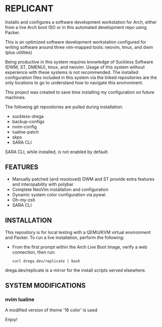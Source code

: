 # REPLICANT

Installs and configures a software development workstation for Arch, either
from a live Arch boot ISO or in this automated development repo using Packer.

This is an optimized software development workstation configured for writing
software around three vim-mapped tools: neovim, tmux, and dwm (plus utilities)

Being productive in this system requires knowledge of Suckless Software
(DWM, ST, DMENU), tmux, and neovim. Usage of this system without experience
with these systems is not recommended. The installed configuration files 
included in this system via the linked repositories are the only locations to
go to understand how to navigate this environment.

This project was created to save time installing my configuration on future
machines.

The following git repositories are pulled during installation:

- suckless-drega
- backup-configs
- nvim-config
- lualine-patch
- skps
- SARA CLI

SARA CLI, while installed, is not enabled by default.

## FEATURES

- Manually patched (and resoloved) DWM and ST provide extra features and
interopability with polybar
- Complete NeoVim installation and configuration
- Dynamic system color configuration via pywal.
- Oh-my-zsh
- SARA CLI

## INSTALLATION

This repository is for local testing with a QEMU/KVM virtual environment and
Packer. To run a live installation, perform the following:

- From the first prompt within the Arch Live Boot Image, verify a web connection, then run:

    `curl drega.dev/replicate | bash`

drega.dev/replicate is a mirror for the install scripts served elsewhere.

## SYSTEM MODIFICATIONS

### nvim lualine
A modified version of theme '16 color' is used

Enjoy!
